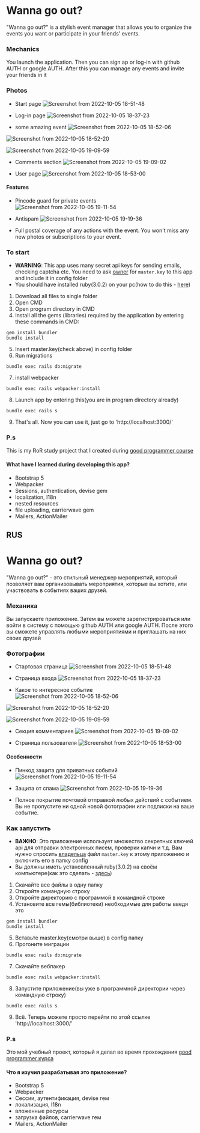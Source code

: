 # Wanna go out?
"Wanna go out?" is a stylish event manager that allows you to organize the events you want or participate in your friends' events.

### Mechanics
You launch the application. Then you can sign ap or log-in with github AUTH or google AUTH. After this you can manage any events and invite your friends in it

### Photos
- Start page
![Screenshot from 2022-10-05 18-51-48](https://user-images.githubusercontent.com/83035520/194110033-6d2184bd-c4f8-4a98-b59e-34964a06283f.png)

- Log-in page
![Screenshot from 2022-10-05 18-37-23](https://user-images.githubusercontent.com/83035520/194110175-e39d2276-ed7b-4a73-9931-f641c85dcfa9.png)


- some amazing event
![Screenshot from 2022-10-05 18-52-06](https://user-images.githubusercontent.com/83035520/194110227-829627c4-c7d2-4863-b496-f239dc55b6e4.png)

![Screenshot from 2022-10-05 18-52-20](https://user-images.githubusercontent.com/83035520/194110320-c53dec44-50ed-41e7-ac3b-b95e568d65af.png)

![Screenshot from 2022-10-05 19-09-59](https://user-images.githubusercontent.com/83035520/194110435-a6df2bb8-99f6-45a0-8f5d-cdca19a875e9.png)

- Comments section
![Screenshot from 2022-10-05 19-09-02](https://user-images.githubusercontent.com/83035520/194110403-a8e6a528-eb79-4985-92c5-dbb268764f3e.png)

- User page
![Screenshot from 2022-10-05 18-53-00](https://user-images.githubusercontent.com/83035520/194110484-daabe00b-7b62-4e6a-873d-3a73bc2aeeba.png)

#### Features

- Pincode guard for private events
![Screenshot from 2022-10-05 19-11-54](https://user-images.githubusercontent.com/83035520/194110746-739e580a-e6c3-4f54-839c-1891627bab07.png)

- Antispam
![Screenshot from 2022-10-05 19-19-36](https://user-images.githubusercontent.com/83035520/194111234-aa2f39cf-038f-4d6b-876b-d965505aece1.png)

- Full postal coverage of any actions with the event. You won't miss any new photos or subscriptions to your event.

### To start

- **WARNING**: This app uses many secret api keys for sending emails, checking captcha etc. You need to ask [owner](https://t.me/Grishchenko1) for `master.key` to this app and include it in config folder
- You should have installed ruby(3.0.2) on your pc(how to do this - [here](https://www.ruby-lang.org/en/documentation/installation/))

1. Download all files to single folder
2. Open CMD
3. Open program directory in CMD
4. Install all the gems (libraries) required by the application by entering these commands in CMD:
```
gem install bundler
bundle install
```
5. Insert master.key(check above) in config folder
6. Run migrations
```
bundle exec rails db:migrate
```
7. install webpacker
```
bundle exec rails webpacker:install
```
8. Launch app by entering this(you are in program directory already)
```
bundle exec rails s
```
9. That's all. Now you can use it, just go to 'http://localhost:3000/'

### P.s
This is my RoR study project that I created during  [good programmer course](https://goodprogrammer-ru.translate.goog/rails?_x_tr_sl=auto&_x_tr_tl=en&_x_tr_hl=en&_x_tr_pto=wapp)

#### What have I learned during developing this app?
- Bootstrap 5
- Webpacker
- Sessions, authentication, devise gem
- localization, I18n
- nested resources
- file uploading, carrierwave gem
- Mailers, ActionMailer

## RUS

# Wanna go out?
"Wanna go out?" - это стильный менеджер мероприятий, который позволяет вам организовывать мероприятия, которые вы хотите, или участвовать в событиях ваших друзей.

### Механика
Вы запускаете приложение. Затем вы можете зарегистрироваться или войти в систему с помощью github AUTH или google AUTH. После этого вы сможете управлять любыми мероприятиями и приглашать на них своих друзей

### Фотографии
- Стартовая страница
![Screenshot from 2022-10-05 18-51-48](https://user-images.githubusercontent.com/83035520/194110033-6d2184bd-c4f8-4a98-b59e-34964a06283f.png)

- Страница входа
![Screenshot from 2022-10-05 18-37-23](https://user-images.githubusercontent.com/83035520/194110175-e39d2276-ed7b-4a73-9931-f641c85dcfa9.png)


- Какое то интересное событие
![Screenshot from 2022-10-05 18-52-06](https://user-images.githubusercontent.com/83035520/194110227-829627c4-c7d2-4863-b496-f239dc55b6e4.png)

![Screenshot from 2022-10-05 18-52-20](https://user-images.githubusercontent.com/83035520/194110320-c53dec44-50ed-41e7-ac3b-b95e568d65af.png)

![Screenshot from 2022-10-05 19-09-59](https://user-images.githubusercontent.com/83035520/194110435-a6df2bb8-99f6-45a0-8f5d-cdca19a875e9.png)

- Секция комментариев
![Screenshot from 2022-10-05 19-09-02](https://user-images.githubusercontent.com/83035520/194110403-a8e6a528-eb79-4985-92c5-dbb268764f3e.png)

- Страница пользователя
![Screenshot from 2022-10-05 18-53-00](https://user-images.githubusercontent.com/83035520/194110484-daabe00b-7b62-4e6a-873d-3a73bc2aeeba.png)

#### Особенности

- Пинкод защита для приватных событий
![Screenshot from 2022-10-05 19-11-54](https://user-images.githubusercontent.com/83035520/194110746-739e580a-e6c3-4f54-839c-1891627bab07.png)

- Защита от спама
![Screenshot from 2022-10-05 19-19-36](https://user-images.githubusercontent.com/83035520/194111234-aa2f39cf-038f-4d6b-876b-d965505aece1.png)

- Полное покрытие почтовой отправкой любых действий с событием. Вы не пропустите ни одной новой фотографии или подписки на ваше событие.

### Как запустить

- **ВАЖНО**: Это приложение использует множество секретных ключей api для отправки электронных писем, проверки капчи и т.д. Вам нужно спросить [владельца](https://t.me/Gryshchenko1 ) файл `master.key` к этому приложению и включить его в папку config
- Вы должны иметь установленный ruby(3.0.2) на своём компьютере(как это сделать - [здесь](https://www.ruby-lang.org/en/documentation/installation/))

1. Скачайте все файлы в одну папку
2. Откройте командную строку
3. Откройте директорию с программой в командной строке
4. Установите все гемы(библиотеки) необходимые для работы введя это
```
gem install bundler
bundle install
```
5. Вставьте master.key(смотри выше) в config папку
6. Прогоните миграции
```
bundle exec rails db:migrate
```
7. Скачайте вебпакер
```
bundle exec rails webpacker:install
```
8. Запустите приложение(вы уже в программной директории через командную строку)
```
bundle exec rails s
```
9. Всё. Теперь можете просто перейти по этой ссылке 'http://localhost:3000/'

### P.s
Это мой учебный проект, который я делал во время прохождения [good programmer курса](https://goodprogrammer.ru/rails)

#### Что я изучил разрабатывая это приложение?
- Bootstrap 5
- Webpacker
- Сессии, аутентификация, devise гем
- локализация, I18n
- вложенные ресурсы
- загрузка файлов, carrierwave гем
- Mailers, ActionMailer
